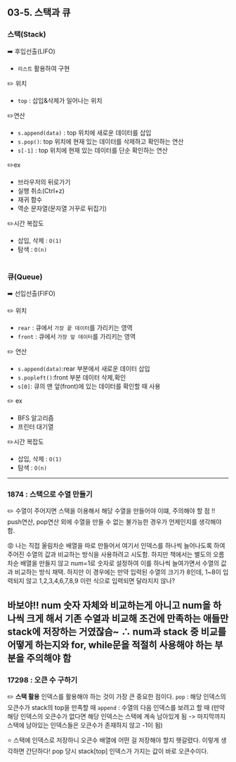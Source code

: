 ## 03-5. 스택과 큐

### 스택(Stack) 
➡️ 후입선출(LIFO)
- ```리스트``` 활용하여 구현 

✏️ 위치
- ```top``` : 삽입&삭제가 일어나는 위치

✏️연산
- ```s.append(data)``` : top 위치에 새로운 데이터를 삽입
- ```s.pop()```: top 위치에 현재 있는 데이터를 삭제하고 확인하는 연산
- ```s[-1]``` : top 위치에 현재 있는 데이터를 단순 확인하는 연산 

✏️ex
- 브라우저의 뒤로가기
- 실행 취소(Ctrl+z)
- 재귀 함수
- 역순 문자열(문자열 거꾸로 뒤집기)

✏️시간 복잡도
- 삽입, 삭제 : ```O(1)```
- 탐색 : ```O(n)```
<br/><br/>

### 큐(Queue)
➡️ 선입선출(FIFO)

✏️ 위치
- ```rear``` : 큐에서 ```가장 끝 데이터```를 가리키는 영역
- ```front``` : 큐에서 ```가장 앞 데이터```를 가리키는 영역 

✏️ 연산
- ```s.append(data)```:rear 부분에서 새로운 데이터 삽입
- ```s.popleft()```:front 부분 데이터 삭제,확인
- ```s[0]```: 큐의 맨 앞(front)에 있는 데이터를 확인할 때 사용 

✏️ ex
- BFS 알고리즘
- 프린터 대기열 

✏️시간 복잡도
- 삽입, 삭제 : ```O(1)```
- 탐색 : ```O(n)```
---
### 1874 : 스택으로 수열 만들기
✏️ 수열이 주어지면 스택을 이용해서 해당 수열을 만들어야
이떄, 주의해야 할 점 !! push연산, pop연산 외에 수열을 만들 수 없는 불가능한 경우가 언제인지를 생각해야 함. 

😡 나는 직접 올림차순 배열을 따로 만들어서 여기서 인덱스를 하나씩 늘어나도록 하여 주어진 수열의 값과 비교하는 방식을 사용하려고 시도함.
하지만 책에서는 별도의 오름차순 배열을 만들지 않고 num=1로 숫자로 설정하여 이를 하나씩 늘여가면서 수열의 값과 비교하는 방식 채택. 
하지만 이 경우에는 만약 입력된 수열의 크기가 8인데, 1~8이 입력되지 않고 1,2,3,4,6,7,8,9 이런 식으로 입력되면 달라지지 않나? 

바보야!! num 숫자 자체와 비교하는게 아니고 num을 하나씩 크게 해서 기존 수열과 비교해 조건에 만족하는 애들만 stack에 저장하는 거였잖슴~
∴ num과 stack 중 비교를 어떻게 하는지와 for, while문을 적절히 사용해야 하는 부분을 주의해야 함
---
### 17298 : 오큰 수 구하기
✏️ **스택 활용**
인덱스를 활용해야 하는 것이 가장 큰 중요한 점이다. 
```pop``` : 해당 인덱스의 오큰수가 stack의 top을 만족할 때
```append``` : 수열의 다음 인덱스를 보려고 할 때 (만약 해당 인덱스의 오큰수가 없다면 해당 인덱스는 스택에 계속 남아있게 됨 -> 마지막까지 스택에 남아있는 인덱스들은 오큰수가 존재하지 않고 -1이 됨)

⭐ 스택에 인덱스로 저장하니 오큰수 배열에 어떤 걸 저장해야 할지 헷갈렸다. 이렇게 생각하면 간단하다!
pop 당시 stack[top] 인덱스가 가지는 값이 바로 오큰수이다.